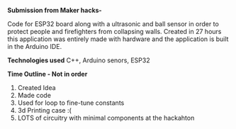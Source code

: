 **Submission from Maker hacks-**

Code for ESP32 board along with a ultrasonic and ball sensor in order to protect people and firefighters from collapsing walls. Created in 27 hours this application was entirely made with hardware and the application is built in the Arduino IDE.

**Technologies used**
C++, Arduino senors, ESP32

**Time Outline - Not in order**
1. Created Idea
2. Made code
3. Used for loop to fine-tune constants
4. 3d Printing case :(
5. LOTS of circuitry with minimal components at the hackahton
